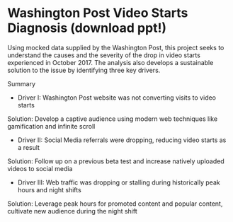 # Washington Post Video Starts Diagnosis (download ppt!)

Using mocked data supplied by the Washington Post, this project seeks to understand the causes and the severity of the drop in video starts experienced in October 2017. The analysis also develops a sustainable solution to the issue by identifying three key drivers. 

Summary

- Driver I: Washington Post website was not converting visits to video starts 

Solution: Develop a captive audience using modern web techniques like gamification and infinite scroll

- Driver II: Social Media referrals were dropping, reducing video starts as a result 

Solution: Follow up on a previous beta test and increase natively uploaded videos to social media 

- Driver III: Web traffic was dropping or stalling during historically peak hours and night shifts

Solution: Leverage peak hours for promoted content and popular content, cultivate new audience during the night shift
